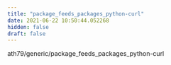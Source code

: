 ```yaml
---
title: "package_feeds_packages_python-curl"
date: 2021-06-22 10:50:44.052268
hidden: false
draft: false
---
```


ath79/generic/package_feeds_packages_python-curl

